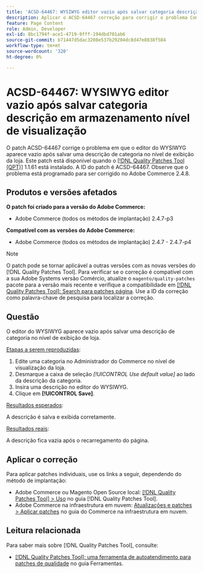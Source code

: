 ```yaml
---
title: 'ACSD-64467: WYSIWYG editor vazio após salvar categoria descrição em armazenamento nível de visualização'
description: Aplicar o ACSD-64467 correção para corrigir o problema Comércio Adobe Systems em que o editor WYSIWYG aparece vazio depois de salvar uma descrição categoria no nível armazenamento visualização.
feature: Page Content
role: Admin, Developer
exl-id: 8bc1794f-ace1-4719-9fff-194dbd701ab6
source-git-commit: b71447d5dac3208e537b29204dc8d47e8838f584
workflow-type: tm+mt
source-wordcount: '320'
ht-degree: 0%

---
```


# ACSD-64467: WYSIWYG editor vazio após salvar categoria descrição em armazenamento nível de visualização

O patch ACSD-64467 corrige o problema em que o editor do WYSIWYG aparece vazio após salvar uma descrição de categoria no nível de exibição da loja. Este patch está disponível quando o [[!DNL Quality Patches Tool (QPT)]](/help/tools/quality-patches-tool/quality-patches-tool-to-self-serve-quality-patches.md) 1.1.61 está instalado. A ID do patch é ACSD-64467. Observe que o problema está programado para ser corrigido no Adobe Commerce 2.4.8.

## Produtos e versões afetados

**O patch foi criado para a versão do Adobe Commerce:**

* Adobe Commerce (todos os métodos de implantação) 2.4.7-p3

**Compatível com as versões do Adobe Commerce:**

* Adobe Commerce (todos os métodos de implantação) 2.4.7 - 2.4.7-p4

>[!NOTE]
>
>O patch pode se tornar aplicável a outras versões com as novas versões do [!DNL Quality Patches Tool]. Para verificar se o correção é compatível com a sua Adobe Systems versão Comércio, atualize o `magento/quality-patches` pacote para a versão mais recente e verifique a compatibilidade em [[!DNL Quality Patches Tool]: Search para patches página](https://experienceleague.adobe.com/tools/commerce-quality-patches/index.html). Use a ID da correção como palavra-chave de pesquisa para localizar a correção.

## Questão

O editor do WYSIWYG aparece vazio após salvar uma descrição de categoria no nível de exibição de loja.

<u>Etapas a serem reproduzidas</u>:

1. Edite uma categoria no Administrador do Commerce no nível de visualização da loja.
1. Desmarque a caixa de seleção *[!UICONTROL Use default value]* ao lado da descrição da categoria.
1. Insira uma descrição no editor do WYSIWYG.
1. Clique em **[!UICONTROL Save]**.

<u>Resultados esperados</u>:

A descrição é salva e exibida corretamente.

<u>Resultados reais</u>:

A descrição fica vazia após o recarregamento do página.

## Aplicar o correção

Para aplicar patches individuais, use os links a seguir, dependendo do método de implantação:

* Adobe Commerce ou Magento Open Source local: [[!DNL Quality Patches Tool] > Uso](/help/tools/quality-patches-tool/usage.md) no guia [!DNL Quality Patches Tool].
* Adobe Commerce na infraestrutura em nuvem: [Atualizações e patches > Aplicar patches](https://experienceleague.adobe.com/docs/commerce-cloud-service/user-guide/develop/upgrade/apply-patches.html) no guia do Commerce na infraestrutura em nuvem.

## Leitura relacionada

Para saber mais sobre [!DNL Quality Patches Tool], consulte:

* [[!DNL Quality Patches Tool]: uma ferramenta de autoatendimento para patches de qualidade](/help/tools/quality-patches-tool/quality-patches-tool-to-self-serve-quality-patches.md) no guia Ferramentas.
